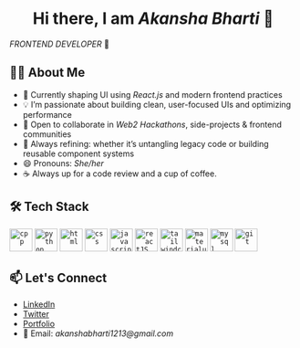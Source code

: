 <div align="center">

# Hi there, I am _Akansha Bharti_ 👋
</div>

_FRONTEND DEVELOPER_ 🚀

## 👩‍💻 About Me
- 🔭 Currently shaping UI using _React.js_ and modern frontend practices
- 💡 I’m passionate about building clean, user-focused UIs and optimizing performance
- 👯 Open to collaborate in _Web2 Hackathons_, side-projects & frontend communities
- 🎯 Always refining: whether it’s untangling legacy code or building reusable component systems
- 😄 Pronouns: _She/her_
- ☕ Always up for a code review and a cup of coffee.


## 🛠️ Tech Stack
<code><img height="40" src="https://w7.pngwing.com/pngs/46/626/png-transparent-c-logo-the-c-programming-language-computer-icons-computer-programming-source-code-programming-miscellaneous-template-blue-thumbnail.png" alt="cpp"></code>
<code><img height="40" src="https://w7.pngwing.com/pngs/364/982/png-transparent-python-programming-language-computer-programming-language-angle-text-computer-thumbnail.png" alt="python"></code>
<code><img height="40" src="https://encrypted-tbn0.gstatic.com/images?q=tbn:ANd9GcR7_tMa1St1KwkT8U81V4nrQsBSmkayPAo2Rg&usqp=CAU" alt="html"></code>
<code><img height="40" src="https://w7.pngwing.com/pngs/4/808/png-transparent-css3-css3-logo-logo-language-programming-language-css-3d-icon-thumbnail.png" alt="css"></code>
<code><img height="40" src="https://e7.pngegg.com/pngimages/602/440/png-clipart-javascript-open-logo-number-js-angle-text-thumbnail.png" alt="javascript"></code>
<code><img height="40" src="https://w7.pngwing.com/pngs/79/518/png-transparent-js-react-js-logo-react-react-native-logos-icon-thumbnail.png" alt="reactJS"></code>
<code><img height="40" src="https://static-00.iconduck.com/assets.00/tailwind-css-icon-2048x1229-u8dzt4uh.png" alt="tailwindcss"></code>
<code><img height="40" src="https://w7.pngwing.com/pngs/761/513/png-transparent-material-ui-logo-thumbnail.png" alt="materialui"></code>
<code><img height="40" src="https://static-00.iconduck.com/assets.00/database-mysql-icon-923x1024-37xcgdyl.png" alt="mysql"></code>
<code><img height="40" src="https://w7.pngwing.com/pngs/646/324/png-transparent-github-computer-icons-github-logo-monochrome-head-thumbnail.png" alt="git"></code>


## 📫 Let's Connect
- [LinkedIn](https://www.linkedin.com/in/akansha-bharti/)  
- [Twitter](https://x.com/Akansha_1213)
- [Portfolio]([https://akansha.site](https://akansha-bharti.netlify.app/))
- 📧 Email: _akanshabharti1213@gmail.com_








